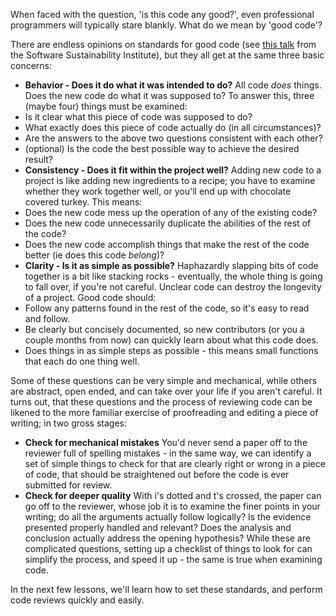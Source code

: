 When faced with the question, 'is this code any good?', even professional programmers will typically stare blankly. What do we mean by 'good code'?

There are endless opinions on standards for good code (see [this talk](http://figshare.com/articles/What_Makes_Good_Code_Good_for_Science_/832498) from the Software Sustainability Institute), but they all get at the same three basic concerns:

 - **Behavior - Does it do what it was intended to do?** All code *does* things. Does the new code do what it was supposed to? To answer this, three (maybe four) things must be examined:
  - Is it clear what this piece of code was supposed to do?
  - What exactly does this piece of code actually do (in all circumstances)?
  - Are the answers to the above two questions consistent with each other?
  - (optional) Is the code the best possible way to achieve the desired result?
 - **Consistency - Does it fit within the project well?** Adding new code to a project is like adding new ingredients to a recipe; you have to examine whether they work together well, or you'll end up with chocolate covered turkey. This means:
  - Does the new code mess up the operation of any of the existing code?
  - Does the new code unnecessarily duplicate the abilities of the rest of the code?
  - Does the new code accomplish things that make the rest of the code better (ie does this code *belong*)?
 - **Clarity - Is it as simple as possible?** Haphazardly slapping bits of code together is a bit like stacking rocks - eventually, the whole thing is going to fall over, if you're not careful. Unclear code can destroy the longevity of a project. Good code should:
  - Follow any patterns found in the rest of the code, so it's easy to read and follow.
  - Be clearly but concisely documented, so new contributors (or you a couple months from now) can quickly learn about what this code does.
  - Does things in as simple steps as possible - this means small functions that each do one thing well.

Some of these questions can be very simple and mechanical, while others are abstract, open ended, and can take over your life if you aren't careful. It turns out, that these questions and the process of reviewing code can be likened to the more familiar exercise of proofreading and editing a piece of writing; in two gross stages:

 - **Check for mechanical mistakes** You'd never send a paper off to the reviewer full of spelling mistakes - in the same way, we can identify a set of simple things to check for that are clearly right or wrong in a piece of code, that should be straightened out before the code is ever submitted for review.
 - **Check for deeper quality** With i's dotted and t's crossed, the paper can go off to the reviewer, whose job it is to examine the finer points in your writing; do all the arguments actually follow logically? Is the evidence presented properly handled and relevant? Does the analysis and conclusion actually address the opening hypothesis? While these are complicated questions, setting up a checklist of things to look for can simplify the process, and speed it up - the same is true when examining code.

In the next few lessons, we'll learn how to set these standards, and perform code reviews quickly and easily.
